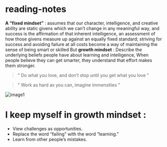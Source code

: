 # reading-notes
**A “fixed mindset”** : assumes that our character, intelligence, and creative ability are static givens which we can’t change in any meaningful way, and success is the affirmation of that inherent intelligence, an assessment of how those givens measure up against an equally fixed standard; striving for success and avoiding failure at all costs become a way of maintaining the sense of being smart or skilled
But **growth mindset** :  Describe the underlying beliefs people have about learning and intelligence, When people believe they can get smarter, they understand that effort makes them stronger. 
> " Do what you love, and don’t stop until you get what you love "

> " Work as hard as you can, imagine immensities "

![image1](https://i.gr-assets.com/images/S/compressed.photo.goodreads.com/books/1441506303i/114737._UY630_SR1200,630_.jpg)

# I keep myself in growth mindset :
- View challenges as opportunities.
- Replace the word “failing” with the word “learning.”
- Learn from other people’s mistakes.
